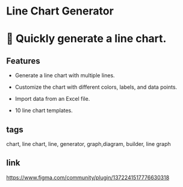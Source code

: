 # Line Chart Generator

# 🚀 Quickly generate a line chart.

## Features

- Generate a line chart with multiple lines.

- Customize the chart with different colors, labels, and data points.

- Import data from an Excel file.

- 10 line chart templates.

## tags

chart, line chart, line, generator, graph,diagram, builder, line graph

## link

https://www.figma.com/community/plugin/1372241517776630318
